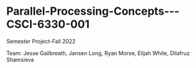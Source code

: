 # Parallel-Processing-Concepts---CSCI-6330-001
Semester Project-Fall 2022

Team: Jesse Gailbreath, Jansen Long, Ryan Morse, Elijah White, Dilafruz Shamsieva
